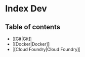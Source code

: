# Index Dev

## Table of contents

- [[Git|Git]]
- [[Docker|Docker]]
- [[Cloud Foundry|Cloud Foundry]]